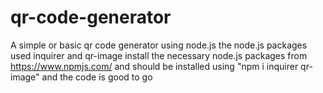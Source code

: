 # qr-code-generator
A simple or basic qr code generator using node.js
the node.js packages used inquirer and qr-image
install the necessary node.js packages from https://www.npmjs.com/ and should be installed using "npm i inquirer qr-image"  and the code is good to go

